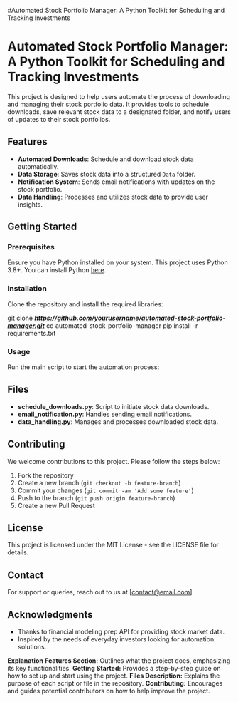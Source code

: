 #Automated Stock Portfolio Manager: A Python Toolkit for Scheduling and Tracking Investments
# Automated Stock Portfolio Manager: A Python Toolkit for Scheduling and Tracking Investments

This project is designed to help users automate the process of downloading and managing their stock portfolio data. It provides tools to schedule downloads, save relevant stock data to a designated folder, and notify users of updates to their stock portfolios.

## Features
- **Automated Downloads**: Schedule and download stock data automatically.
- **Data Storage**: Saves stock data into a structured `Data` folder.
- **Notification System**: Sends email notifications with updates on the stock portfolio.
- **Data Handling**: Processes and utilizes stock data to provide user insights.

## Getting Started

### Prerequisites
Ensure you have Python installed on your system. This project uses Python 3.8+. You can install Python [here](https://www.python.org/downloads/).

### Installation
Clone the repository and install the required libraries:


git clone _**https://github.com/yourusername/automated-stock-portfolio-manager.git**_ cd automated-stock-portfolio-manager pip install -r requirements.txt


### Usage
Run the main script to start the automation process:



## Files
- **schedule_downloads.py**: Script to initiate stock data downloads.
- **email_notification.py**: Handles sending email notifications.
- **data_handling.py**: Manages and processes downloaded stock data.

## Contributing
We welcome contributions to this project. Please follow the steps below:
1. Fork the repository
2. Create a new branch (`git checkout -b feature-branch`)
3. Commit your changes (`git commit -am 'Add some feature'`)
4. Push to the branch (`git push origin feature-branch`)
5. Create a new Pull Request

## License
This project is licensed under the MIT License - see the LICENSE file for details.

## Contact
For support or queries, reach out to us at [contact@email.com].

## Acknowledgments
- Thanks to financial modeling prep API for providing stock market data.
- Inspired by the needs of everyday investors looking for automation solutions.


**Explanation**
**Features Section:** Outlines what the project does, emphasizing its key functionalities.
**Getting Started:** Provides a step-by-step guide on how to set up and start using the project.
**Files Description:** Explains the purpose of each script or file in the repository.
**Contributing:** Encourages and guides potential contributors on how to help improve the project.
